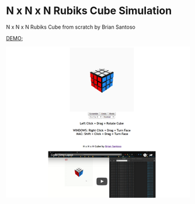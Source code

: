# N x N x N Rubiks Cube Simulation
N x N x N Rubiks Cube from scratch by Brian Santoso

[DEMO](https://briansantoso.github.io/cube/);


![alt tag](https://github.com/BrianSantoso/images/blob/master/cube/cubeScreenShot.PNG)
